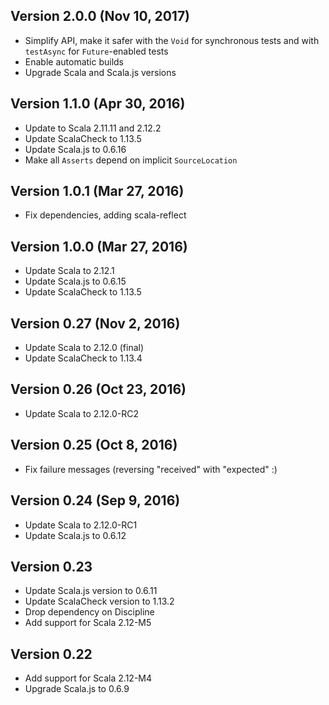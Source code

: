 ## Version 2.0.0 (Nov 10, 2017)

- Simplify API, make it safer with the `Void` for synchronous tests
  and with `testAsync` for `Future`-enabled tests
- Enable automatic builds
- Upgrade Scala and Scala.js versions

## Version 1.1.0 (Apr 30, 2016)

- Update to Scala 2.11.11 and 2.12.2
- Update ScalaCheck to 1.13.5
- Update Scala.js to 0.6.16
- Make all `Asserts` depend on implicit `SourceLocation`

## Version 1.0.1 (Mar 27, 2016)

- Fix dependencies, adding scala-reflect

## Version 1.0.0 (Mar 27, 2016)

- Update Scala to 2.12.1
- Update Scala.js to 0.6.15
- Update ScalaCheck to 1.13.5

## Version 0.27 (Nov 2, 2016)

- Update Scala to 2.12.0 (final)
- Update ScalaCheck to 1.13.4

## Version 0.26 (Oct 23, 2016)

- Update Scala to 2.12.0-RC2

## Version 0.25 (Oct 8, 2016)

- Fix failure messages (reversing "received" with "expected" :)

## Version 0.24 (Sep 9, 2016)

- Update Scala to 2.12.0-RC1
- Update Scala.js to 0.6.12

## Version 0.23

- Update Scala.js version to 0.6.11
- Update ScalaCheck version to 1.13.2
- Drop dependency on Discipline
- Add support for Scala 2.12-M5

## Version 0.22

- Add support for Scala 2.12-M4
- Upgrade Scala.js to 0.6.9

